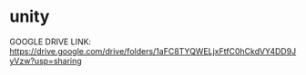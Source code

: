 # unity

GOOGLE DRIVE LINK: https://drive.google.com/drive/folders/1aFC8TYQWELjxFtfC0hCkdVY4DD9JyVzw?usp=sharing
